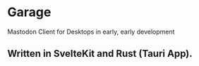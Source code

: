# Garage

Mastodon Client for Desktops in early, early development

## Written in SvelteKit and Rust (Tauri App).